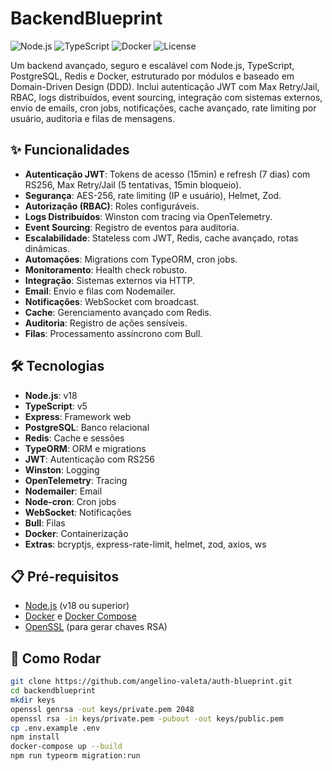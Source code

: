 # BackendBlueprint
![Node.js](https://img.shields.io/badge/Node.js-v18-green) ![TypeScript](https://img.shields.io/badge/TypeScript-v5-blue) ![Docker](https://img.shields.io/badge/Docker-Compose-blue) ![License](https://img.shields.io/badge/License-MIT-yellow)


Um backend avançado, seguro e escalável com Node.js, TypeScript, PostgreSQL, Redis e Docker, estruturado por módulos e baseado em Domain-Driven Design (DDD). Inclui autenticação JWT com Max Retry/Jail, RBAC, logs distribuídos, event sourcing, integração com sistemas externos, envio de emails, cron jobs, notificações, cache avançado, rate limiting por usuário, auditoria e filas de mensagens.


## ✨ Funcionalidades

- **Autenticação JWT**: Tokens de acesso (15min) e refresh (7 dias) com RS256, Max Retry/Jail (5 tentativas, 15min bloqueio).
- **Segurança**: AES-256, rate limiting (IP e usuário), Helmet, Zod.
- **Autorização (RBAC)**: Roles configuráveis.
- **Logs Distribuídos**: Winston com tracing via OpenTelemetry.
- **Event Sourcing**: Registro de eventos para auditoria.
- **Escalabilidade**: Stateless com JWT, Redis, cache avançado, rotas dinâmicas.
- **Automações**: Migrations com TypeORM, cron jobs.
- **Monitoramento**: Health check robusto.
- **Integração**: Sistemas externos via HTTP.
- **Email**: Envio e filas com Nodemailer.
- **Notificações**: WebSocket com broadcast.
- **Cache**: Gerenciamento avançado com Redis.
- **Auditoria**: Registro de ações sensíveis.
- **Filas**: Processamento assíncrono com Bull.

## 🛠️ Tecnologias

- **Node.js**: v18
- **TypeScript**: v5
- **Express**: Framework web
- **PostgreSQL**: Banco relacional
- **Redis**: Cache e sessões
- **TypeORM**: ORM e migrations
- **JWT**: Autenticação com RS256
- **Winston**: Logging
- **OpenTelemetry**: Tracing
- **Nodemailer**: Email
- **Node-cron**: Cron jobs
- **WebSocket**: Notificações
- **Bull**: Filas
- **Docker**: Containerização
- **Extras**: bcryptjs, express-rate-limit, helmet, zod, axios, ws

## 📋 Pré-requisitos

- [Node.js](https://nodejs.org/) (v18 ou superior)
- [Docker](https://www.docker.com/) e [Docker Compose](https://docs.docker.com/compose/)
- [OpenSSL](https://www.openssl.org/) (para gerar chaves RSA)

## 🚀 Como Rodar

```bash
git clone https://github.com/angelino-valeta/auth-blueprint.git
cd backendblueprint 
mkdir keys
openssl genrsa -out keys/private.pem 2048
openssl rsa -in keys/private.pem -pubout -out keys/public.pem
cp .env.example .env
npm install
docker-compose up --build
npm run typeorm migration:run